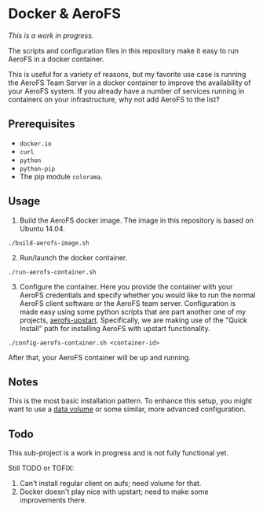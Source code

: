 Docker & AeroFS
===

*This is a work in progress.*

The scripts and configuration files in this repository make it easy to run AeroFS in a docker container.

This is useful for a variety of reasons, but my favorite use case is running the AeroFS Team Server in a docker container to improve the availability of your AeroFS system. If you already have a number of services running in containers on your infrastructure, why not add AeroFS to the list?

Prerequisites
---

- `docker.io`
- `curl`
- `python`
- `python-pip`
- The pip module `colorama`.

Usage
---

1. Build the AeroFS docker image. The image in this repository is based on Ubuntu 14.04.

```
./build-aerofs-image.sh
```

2. Run/launch the docker container.

```
./run-aerofs-container.sh
```

3. Configure the container. Here you provide the container with your AeroFS credentials and specify whether you would like to run the normal AeroFS client software or the AeroFS team server. Configuration is made easy using some python scripts that are part another one of my projects, [aerofs-upstart](https://github.com/mpillar/aerofs-upstart). Specifically, we are making use of the "Quick Install" path for installing AeroFS with upstart functionality.

```
./config-aerofs-container.sh <container-id>
```

After that, your AeroFS container will be up and running.

Notes
---

This is the most basic installation pattern. To enhance this setup, you might want to use a [data volume](http://docs.docker.com/userguide/dockervolumes/) or some similar, more advanced configuration.

Todo
---

This sub-project is a work in progress and is not fully functional yet.

Still TODO or TOFIX:

1. Can't install regular client on aufs; need volume for that.
2. Docker doesn't play nice with upstart; need to make some improvements there.
